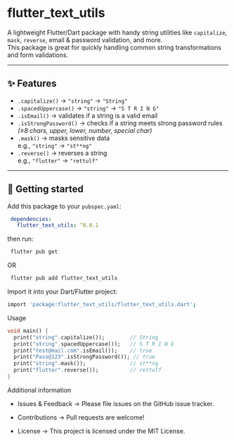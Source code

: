# flutter_text_utils

A lightweight Flutter/Dart package with handy string utilities like `capitalize`, `mask`, `reverse`, email & password validation, and more.  
This package is great for quickly handling common string transformations and form validations.

---

## ✨ Features

- `.capitalize()` → `"string"` → `"String"`
- `.spacedUppercase()` → `"string"` → `"S T R I N G"`
- `.isEmail()` → validates if a string is a valid email
- `.isStrongPassword()` → checks if a string meets strong password rules *(≥8 chars, upper, lower, number, special char)*
- `.mask()` → masks sensitive data  
  e.g., `"string"` → `"st**ng"`
- `.reverse()` → reverses a string  
  e.g., `"flutter"` → `"rettulf"`

---

## 🚀 Getting started

Add this package to your `pubspec.yaml`:


```yaml
 dependencies:
   flutter_text_utils: ^0.0.1
```

then run:
```bash
 flutter pub get
```
OR

```bash
 flutter pub add flutter_text_utils
```
 Import it into your Dart/Flutter project:
```bash
import 'package:flutter_text_utils/flutter_text_utils.dart';
```

Usage 
```dart
void main() {
  print("string".capitalize());        // String
  print("string".spacedUppercase());   // S T R I N G
  print("test@mail.com".isEmail());    // true
  print("Pass@123".isStrongPassword()); // true
  print("string".mask());              // st**ng
  print("flutter".reverse());          // rettulf
}
```



Additional information

- Issues & Feedback → Please file issues on the GitHub issue tracker.

- Contributions → Pull requests are welcome!

- License → This project is licensed under the MIT License.


